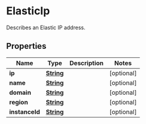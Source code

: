 

# ElasticIp

Describes an Elastic IP address.

## Properties

| Name | Type | Description | Notes |
|------------ | ------------- | ------------- | -------------|
|**ip** | [**String**](String.md) |  |  [optional] |
|**name** | [**String**](String.md) |  |  [optional] |
|**domain** | [**String**](String.md) |  |  [optional] |
|**region** | [**String**](String.md) |  |  [optional] |
|**instanceId** | [**String**](String.md) |  |  [optional] |



